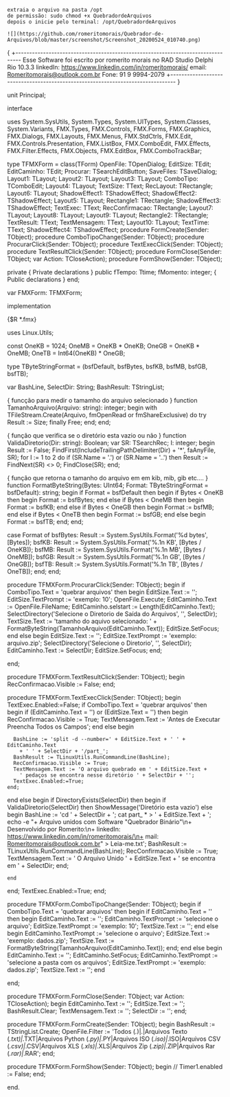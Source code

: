 
```
extraia o arquivo na pasta /opt
de permissão: sudo chmod +x QuebradordeArquivos
depois o inicie pelo terminal: /opt/QuebradordeArquivos

![](https://github.com/romeritomorais/Quebrador-de-Arquivos/blob/master/screenshot/Screenshot_20200524_010740.png)

```
{ +--------------------------------------------------------------------------------
  Esse Software foi escrito por romerito morais no RAD Studio Delphi Rio 10.3.3
  linkedIn: https://www.linkedin.com/in/romeritomorais/
  email: Romeritomorais@outlook.com.br
  Fone: 91 9 9994-2079
  +-------------------------------------------------------------------------------- }

unit Principal;

interface

uses
  System.SysUtils, System.Types, System.UITypes, System.Classes,
  System.Variants,
  FMX.Types, FMX.Controls, FMX.Forms, FMX.Graphics, FMX.Dialogs, FMX.Layouts,
  FMX.Menus, FMX.StdCtrls, FMX.Edit, FMX.Controls.Presentation, FMX.ListBox,
  FMX.ComboEdit, FMX.Effects, FMX.Filter.Effects, FMX.Objects, FMX.EditBox,
  FMX.ComboTrackBar;

type
  TFMXForm = class(TForm)
    OpenFile: TOpenDialog;
    EditSize: TEdit;
    EditCaminho: TEdit;
    Procurar: TSearchEditButton;
    SaveFiles: TSaveDialog;
    Layout1: TLayout;
    Layout2: TLayout;
    Layout3: TLayout;
    ComboTipo: TComboEdit;
    Layout4: TLayout;
    TextSize: TText;
    RecLayout: TRectangle;
    Layout6: TLayout;
    ShadowEffect1: TShadowEffect;
    ShadowEffect2: TShadowEffect;
    Layout5: TLayout;
    Rectangle1: TRectangle;
    ShadowEffect3: TShadowEffect;
    TextExec: TText;
    RecConfirmacao: TRectangle;
    Layout7: TLayout;
    Layout8: TLayout;
    Layout9: TLayout;
    Rectangle2: TRectangle;
    TextResult: TText;
    TextMensagem: TText;
    Layout10: TLayout;
    TextTime: TText;
    ShadowEffect4: TShadowEffect;
    procedure FormCreate(Sender: TObject);
    procedure ComboTipoChange(Sender: TObject);
    procedure ProcurarClick(Sender: TObject);
    procedure TextExecClick(Sender: TObject);
    procedure TextResultClick(Sender: TObject);
    procedure FormClose(Sender: TObject; var Action: TCloseAction);
    procedure FormShow(Sender: TObject);

  private
    { Private declarations }
  public
    fTempo: Ttime;
    fMomento: integer;
    { Public declarations }
  end;

var
  FMXForm: TFMXForm;

implementation

{$R *.fmx}

uses Linux.Utils;

const
  OneKB = 1024;
  OneMB = OneKB * OneKB;
  OneGB = OneKB * OneMB;
  OneTB = Int64(OneKB) * OneGB;

type
  TByteStringFormat = (bsfDefault, bsfBytes, bsfKB, bsfMB, bsfGB, bsfTB);

var
  BashLine, SelectDir: String;
  BashResult: TStringList;

  { funcção para medir o tamamho do arquivo selecionado }
function TamanhoArquivo(Arquivo: string): integer;
begin
  with TFileStream.Create(Arquivo, fmOpenRead or fmShareExclusive) do
    try
      Result := Size;
    finally
      Free;
    end;
end;

{ função que verifica se o diretório esta vazio ou não }
function ValidaDiretorio(Dir: string): Boolean;
var
  SR: TSearchRec;
  I: integer;
begin
  Result := False;
  FindFirst(IncludeTrailingPathDelimiter(Dir) + '*', faAnyFile, SR);
  for I := 1 to 2 do
    if (SR.Name = '.') or (SR.Name = '..') then
      Result := FindNext(SR) <> 0;
  FindClose(SR);
end;

{ função que retorna o tamanho do arquivo em em kib, mib, gib etc.... }
function FormatByteString(Bytes: UInt64;
  Format: TByteStringFormat = bsfDefault): string;
begin
  if Format = bsfDefault then
  begin
    if Bytes < OneKB then
    begin
      Format := bsfBytes;
    end
    else if Bytes < OneMB then
    begin
      Format := bsfKB;
    end
    else if Bytes < OneGB then
    begin
      Format := bsfMB;
    end
    else if Bytes < OneTB then
    begin
      Format := bsfGB;
    end
    else
    begin
      Format := bsfTB;
    end;
  end;

  case Format of
    bsfBytes:
      Result := System.SysUtils.Format('%d bytes', [Bytes]);
    bsfKB:
      Result := System.SysUtils.Format('%.1n KB', [Bytes / OneKB]);
    bsfMB:
      Result := System.SysUtils.Format('%.1n MB', [Bytes / OneMB]);
    bsfGB:
      Result := System.SysUtils.Format('%.1n GB', [Bytes / OneGB]);
    bsfTB:
      Result := System.SysUtils.Format('%.1n TB', [Bytes / OneTB]);
  end;
end;

procedure TFMXForm.ProcurarClick(Sender: TObject);
begin
  if ComboTipo.Text = 'quebrar arquivos' then
  begin
    EditSize.Text := '';
    EditSize.TextPrompt := 'exemplo: 10';
    OpenFile.Execute;
    EditCaminho.Text := OpenFile.FileName;
    EditCaminho.selstart := Length(EditCaminho.Text);
    SelectDirectory('Selecione o Diretorio de Saída do Arquivos', '',
      SelectDir);
    TextSize.Text := 'tamanho do aquivo selecionado: ' +
      FormatByteString(TamanhoArquivo(EditCaminho.Text));
    EditSize.SetFocus;
  end
  else
  begin
    EditSize.Text := '';
    EditSize.TextPrompt := 'exemplo: arquivo.zip';
    SelectDirectory('Selecione o Diretorio', '', SelectDir);
    EditCaminho.Text := SelectDir;
    EditSize.SetFocus;
  end;

end;

procedure TFMXForm.TextResultClick(Sender: TObject);
begin
  RecConfirmacao.Visible := False;
end;


procedure TFMXForm.TextExecClick(Sender: TObject);
begin
  TextExec.Enabled:=False;
  if ComboTipo.Text = 'quebrar arquivos' then
  begin
    if (EditCaminho.Text = '') or (EditSize.Text = '') then
    begin
      RecConfirmacao.Visible := True;
      TextMensagem.Text := 'Antes de Executar Preencha Todos os Campos';
    end
    else
    begin

      BashLine := 'split -d --number=' + EditSize.Text + ' ' + EditCaminho.Text
        + ' ' + SelectDir + '/part_';
      BashResult := TLinuxUtils.RunCommandLine(BashLine);
      RecConfirmacao.Visible := True;
      TextMensagem.Text := 'O arquivo quebrado em ' + EditSize.Text +
        ' pedaços se encontra nesse diretório ' + SelectDir + '';
      TextExec.Enabled:=True;
    end;

  end
  else
  begin
    if DirectoryExists(SelectDir) then
    begin
      if ValidaDiretorio(SelectDir) then
        ShowMessage('Diretório esta vazio')
      else
      begin
        BashLine := 'cd ' + SelectDir + '; cat part_ * > ' + EditSize.Text +
          '; echo -e "+ Arquivo unidos com Software "Quebrador Binário"\n+ Desenvolvido por Romerito:\n+ linkedIn: https://www.linkedin.com/in/romeritomorais/\n+ mail:    Romeritomorais@outlook.com.br" > Leia-me.txt';
        BashResult := TLinuxUtils.RunCommandLine(BashLine);
        RecConfirmacao.Visible := True;
        TextMensagem.Text := ' O Arquivo Unido ' + EditSize.Text +
          ' se encontra em ' + SelectDir;
      end;

    end

  end;
  TextExec.Enabled:=True;
end;

procedure TFMXForm.ComboTipoChange(Sender: TObject);
begin
  if ComboTipo.Text = 'quebrar arquivos' then
  begin
    if EditCaminho.Text = '' then
    begin
      EditCaminho.Text := '';
      EditCaminho.TextPrompt := 'selecione o arquivo';
      EditSize.TextPrompt := 'exemplo: 10';
      TextSize.Text := '';
    end
    else
    begin
      EditCaminho.TextPrompt := 'selecione o arquivo';
      EditSize.Text := 'exemplo: dados.zip';
      TextSize.Text := FormatByteString(TamanhoArquivo(EditCaminho.Text));
    end;
  end
  else
  begin
    EditCaminho.Text := '';
    EditCaminho.SetFocus;
    EditCaminho.TextPrompt := 'selecione a pasta com os arquivos';
    EditSize.TextPrompt := 'exemplo: dados.zip';
    TextSize.Text := '';
  end

end;

procedure TFMXForm.FormClose(Sender: TObject; var Action: TCloseAction);
begin
  EditCaminho.Text := '';
  EditSize.Text := '';
  BashResult.Clear;
  TextMensagem.Text := '';
  SelectDir := '';
end;

procedure TFMXForm.FormCreate(Sender: TObject);
begin
  BashResult := TStringList.Create;
  OpenFile.Filter :=
    'Todos (*.*)|*.*|Arquivos Texto (*.txt)|*.TXT|Arquivos Python (*.py)|*.PY|Arquivos ISO (*.iso)|*.ISO|Arquivos CSV (*.csv)|*.CSV|Arquivos XLS (*.xls)|*.XLS|Arquivos Zip (*.zip)|*.ZIP|Arquivos Rar (*.rar)|*.RAR';
end;

procedure TFMXForm.FormShow(Sender: TObject);
begin
//  Timer1.enabled := False;
end;

end.
